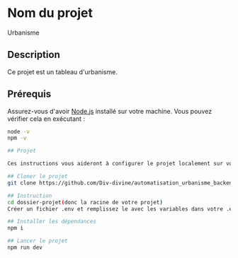 # Nom du projet
Urbanisme
## Description

Ce projet est un tableau d'urbanisme.

## Prérequis
Assurez-vous d'avoir [Node.js](https://nodejs.org/) installé sur votre machine. Vous pouvez vérifier cela en exécutant :

```bash
node -v
npm -v

## Projet

Ces instructions vous aideront à configurer le projet localement sur votre machine.

## Cloner le projet
git clone https://github.com/Div-divine/automatisation_urbanisme_backend.git

## Instruction
cd dossier-projet(donc la racine de votre projet)
Créer un fichier .env et remplissez le avec les variables dans votre .env.example

## Installer les dépendances
npm i

## Lancer le projet
npm run dev

